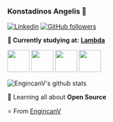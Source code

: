 ### Konstadinos Angelis 👋

[![Linkedin](https://img.shields.io/badge/-LinkedIn-222222?style=flat-square&logo=Linkedin&logoColor=white&link=https://www.linkedin.com/in/konstadinos/)](https://www.linkedin.com/in/konstadinos/)
[![GitHub followers](https://img.shields.io/github/followers/EngincanV.svg?style=social&label=Follow&maxAge=2592000)](https://github.com/KonstadinosAngelis?tab=following)

**💼 Currently studying at:**  <a href="https://lambdaschool.com/go?utm_source=google&utm_medium=paid&utm_campaign=brand_lambdaschool_bamboo_gsearch_cvr_branded&utm_term=53144480055&utm_content=lambdaschool&utm_type=459964654291" target="_blank"><b>Lambda</b></a>

<code><a href="https://github.com/dotnet/core" target="_blank"><img height="50" src="https://www.vectorlogo.zone/logos/dotnet/dotnet-ar21.svg"></a></code>
<code><a href="https://www.javascript.com/" target="_blank"><img height="50" src="https://www.vectorlogo.zone/logos/javascript/javascript-horizontal.svg"></a></code>
<code><a href="https://microservices.io/" target="_blank"><img height="50" src="https://comunytek.com/wp-content/uploads/2017/03/Microservices.png"></a></code>
<code><a href="https://reactjs.org/" target="_blank"><img height="50" src="https://www.vectorlogo.zone/logos/reactjs/reactjs-ar21.svg"></a></code>

![EngincanV's github stats](https://github-readme-stats.vercel.app/api?username=EngincanV&show_icons=true&line_height=30)

🌱 Learning all about **Open Source**

⭐️ From [EngincanV](https://github.com/EngincanV)
